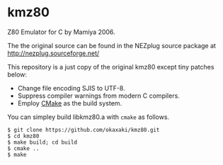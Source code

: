 # kmz80
Z80 Emulator for C by Mamiya 2006.

The the original source can be found in the NEZplug source package at http://nezplug.sourceforge.net/

This repository is a just copy of the original kmz80 except tiny patches below:

- Change file encoding SJIS to UTF-8.
- Suppress compiler warnings from modern C compilers.
- Employ [CMake](https://cmake.org) as the build system. 

You can simpley build libkmz80.a with `cmake` as follows.

```
$ git clone https://github.com/okaxaki/kmz80.git
$ cd kmz80
$ make build; cd build
$ cmake ..
$ make
```
